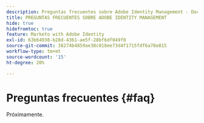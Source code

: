 ```yaml
---
description: Preguntas frecuentes sobre Adobe Identity Management - Documentos de Marketo - Documentación del producto
title: PREGUNTAS FRECUENTES SOBRE ADOBE IDENTITY MANAGEMENT
hide: true
hidefromtoc: true
feature: Marketo with Adobe Identity
exl-id: 63b64938-b28d-4361-ae5f-28bf6df049f0
source-git-commit: 38274b4859ae38c018ee73d4f1715fdf6a78e815
workflow-type: tm+mt
source-wordcount: '15'
ht-degree: 20%

---
```


# Preguntas frecuentes {#faq}

Próximamente.
